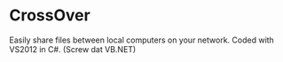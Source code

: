 CrossOver
=========

Easily share files between local computers on your network. Coded with VS2012 in C#. (Screw dat VB.NET)
